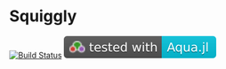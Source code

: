 # Squiggly

[![Build Status](https://github.com/uncomfyhalomacro/Squiggly.jl/actions/workflows/CI.yml/badge.svg?branch=main)](https://github.com/uncomfyhalomacro/Squiggly.jl/actions/workflows/CI.yml?query=branch%3Amain)
[![Aqua](https://raw.githubusercontent.com/JuliaTesting/Aqua.jl/master/badge.svg)](https://github.com/JuliaTesting/Aqua.jl)
